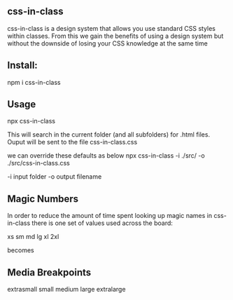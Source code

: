## css-in-class

css-in-class is a design system that allows you use standard CSS styles within classes. From this we
gain the benefits of using a design system but without the downside of losing your CSS knowledge
at the same time

## Install:

npm i css-in-class

## Usage

npx css-in-class

This will search in the current folder (and all subfolders) for .html files.
Ouput will be sent to the file css-in-class.css

we can override these defaults as below
npx css-in-class -i ./src/ -o ./src/css-in-class.css

-i input folder
-o output filename

<head>
    <link rel="stylesheet" href="./css-in-class.css" />
</head>

<div class="flex-direction:row large?flex-direction:column display:flex">

## Magic Numbers

In order to reduce the amount of time spent looking up magic names in css-in-class there
is one set of values used across the board:

xs
sm
md
lg
xl
2xl

<div class="padding-top:md">

becomes

## Media Breakpoints

extrasmall
small
medium
large
extralarge
